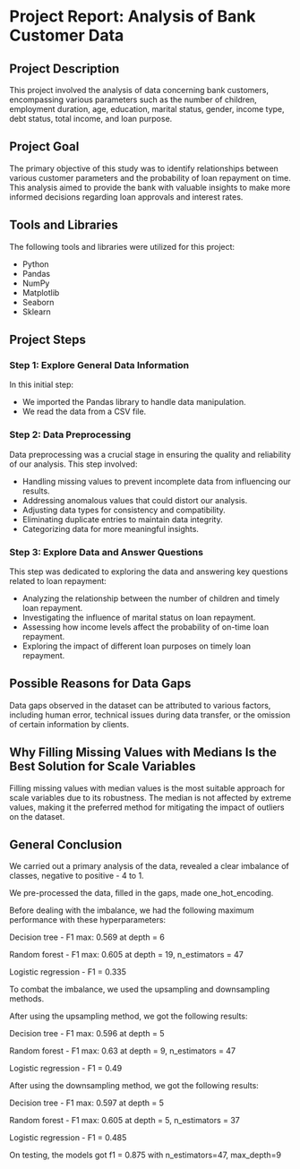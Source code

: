 # Project Report: Analysis of Bank Customer Data

## Project Description

This project involved the analysis of data concerning bank customers, encompassing various parameters such as the number of children, employment duration, age, education, marital status, gender, income type, debt status, total income, and loan purpose.

## Project Goal

The primary objective of this study was to identify relationships between various customer parameters and the probability of loan repayment on time. This analysis aimed to provide the bank with valuable insights to make more informed decisions regarding loan approvals and interest rates.

## Tools and Libraries

The following tools and libraries were utilized for this project:

- Python
- Pandas
- NumPy
- Matplotlib
- Seaborn
- Sklearn

## Project Steps

### Step 1: Explore General Data Information

In this initial step:

- We imported the Pandas library to handle data manipulation.
- We read the data from a CSV file.

### Step 2: Data Preprocessing

Data preprocessing was a crucial stage in ensuring the quality and reliability of our analysis. This step involved:

- Handling missing values to prevent incomplete data from influencing our results.
- Addressing anomalous values that could distort our analysis.
- Adjusting data types for consistency and compatibility.
- Eliminating duplicate entries to maintain data integrity.
- Categorizing data for more meaningful insights.

### Step 3: Explore Data and Answer Questions

This step was dedicated to exploring the data and answering key questions related to loan repayment:

- Analyzing the relationship between the number of children and timely loan repayment.
- Investigating the influence of marital status on loan repayment.
- Assessing how income levels affect the probability of on-time loan repayment.
- Exploring the impact of different loan purposes on timely loan repayment.


## Possible Reasons for Data Gaps

Data gaps observed in the dataset can be attributed to various factors, including human error, technical issues during data transfer, or the omission of certain information by clients.

## Why Filling Missing Values with Medians Is the Best Solution for Scale Variables

Filling missing values with median values is the most suitable approach for scale variables due to its robustness. The median is not affected by extreme values, making it the preferred method for mitigating the impact of outliers on the dataset.

## General Conclusion

We carried out a primary analysis of the data, revealed a clear imbalance of classes, negative to positive - 4 to 1.

We pre-processed the data, filled in the gaps, made one_hot_encoding.

Before dealing with the imbalance, we had the following maximum performance with these hyperparameters:

Decision tree - F1 max: 0.569 at depth = 6

Random forest - F1 max: 0.605 at depth = 19, n_estimators = 47

Logistic regression - F1 = 0.335

To combat the imbalance, we used the upsampling and downsampling methods.

After using the upsampling method, we got the following results:

Decision tree - F1 max: 0.596 at depth = 5

Random forest - F1 max: 0.63 at depth = 9, n_estimators = 47

Logistic regression - F1 = 0.49

After using the downsampling method, we got the following results:

Decision tree - F1 max: 0.597 at depth = 5

Random forest - F1 max: 0.605 at depth = 5, n_estimators = 37

Logistic regression - F1 = 0.485

On testing, the models got f1 = 0.875 with n_estimators=47, max_depth=9
